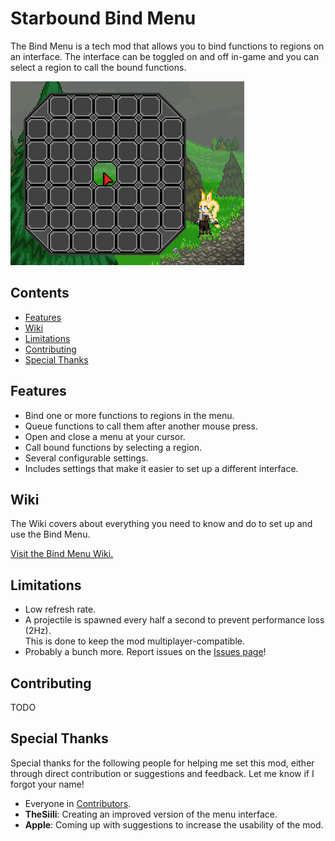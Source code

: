# Starbound Bind Menu
The Bind Menu is a tech mod that allows you to bind functions to regions on an interface. The interface can be toggled on and off in-game and you can select a region to call the bound functions.

![](https://raw.githubusercontent.com/Silverfeelin/Starbound-BindMenu/master/readme/blankInterface.png)

## Contents
* [Features](#features)
* [Wiki](#wiki)
* [Limitations](#limitations)
* [Contributing](#contributing)
* [Special Thanks](#special-thanks)

## Features
* Bind one or more functions to regions in the menu.
* Queue functions to call them after another mouse press.
* Open and close a menu at your cursor.
* Call bound functions by selecting a region.
* Several configurable settings.
 * Includes settings that make it easier to set up a different interface.

## Wiki
The Wiki covers about everything you need to know and do to set up and use the Bind Menu.

[Visit the Bind Menu Wiki.](https://github.com/Silverfeelin/Starbound-BindMenu/wiki)

## Limitations
* Low refresh rate.
 * A projectile is spawned every half a second to prevent performance loss (2Hz).  
 This is done to keep the mod multiplayer-compatible.
* Probably a bunch more. Report issues on the [Issues page](https://github.com/Silverfeelin/Starbound-BindMenu/issues)!

## Contributing
TODO

## Special Thanks
Special thanks for the following people for helping me set this mod, either through direct contribution or suggestions and feedback. Let me know if I forgot your name!

* Everyone in [Contributors](https://github.com/Silverfeelin/Starbound-BindMenu/graphs/contributors).
* **TheSiili**: Creating an improved version of the menu interface.
* **Apple**: Coming up with suggestions to increase the usability of the mod.
